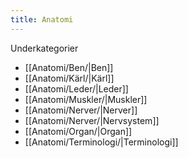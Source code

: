 ```yaml
---
title: Anatomi
---
```


Underkategorier
- [[Anatomi/Ben/|Ben]]
- [[Anatomi/Kärl/|Kärl]]
- [[Anatomi/Leder/|Leder]]
- [[Anatomi/Muskler/|Muskler]]
- [[Anatomi/Nerver/|Nerver]]
- [[Anatomi/Nerver/|Nervsystem]]
- [[Anatomi/Organ/|Organ]]
- [[Anatomi/Terminologi/|Terminologi]]